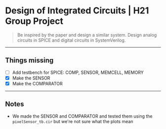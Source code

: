 # Design of Integrated Circuits | H21 Group Project
> Be inspired by the paper and design a similar system.
> Design analog circuits in SPICE and digital circuits in SystemVerilog.
---
## Things missing
- [ ] Add testbench for SPICE: COMP, SENSOR, MEMCELL, MEMORY
- [x] Make the SENSOR
- [x] Make the COMPARATOR
---
## Notes
* We made the SENSOR and COMPARATOR and tested them using the ``pixelSensor_tb.cir`` but we're not sure what the plots mean

